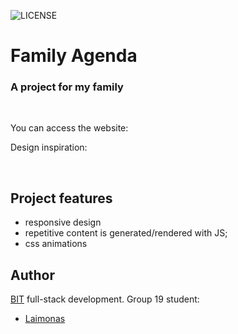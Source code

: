 ![LICENSE](https://img.shields.io/badge/license-MIT-blue.svg?style=flat)

# Family Agenda
### A project for my family 

<br>

You can access the website: 

Design inspiration: 

<br>

## Project features
- responsive design
- repetitive content is generated/rendered with JS;
- css animations

## Author
[BIT](https://bit.lt) full-stack development. Group 19 student:
 
* [Laimonas](https://github.com/LaimonasMas)  
